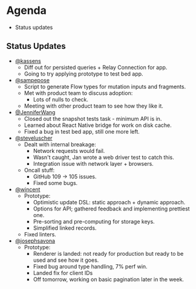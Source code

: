 # Agenda

* Status updates

## Status Updates

* [@kassens](https://github.com/kassens)
  * Diff out for persisted queries + Relay Connection for app.
  * Going to try applying prototype to test bed app.
* [@sampepose](sampepose)
  * Script to generate Flow types for mutation inputs and fragments.
  * Met with product team to discuss adoption:
    * Lots of nulls to check.
  * Meeting with other product team to see how they like it.
* [@JenniferWang](https://github.com/JenniferWang)
  * Closed out the snapshot tests task - minimum API is in.
  * Learned about React Native bridge for work on disk cache.
  * Fixed a bug in test bed app, still one more left.
* [@steveluscher](https://github.com/steveluscher)
  * Dealt with internal breakage:
    * Network requests would fail.
    * Wasn't caught, Jan wrote a web driver test to catch this.
    * Integration issue with network layer + browsers.
  * Oncall stuff:
    * GitHub 109 → 105 issues.
    * Fixed some bugs.
* [@wincent](https://github.com/wincent)
  * Prototype:
    * Optimistic update DSL: static approach + dynamic approach.
    * Options for API; gathered feedback and implementing prettiest one.
    * Pre-sorting and pre-computing for storage keys.
    * Simplified linked records.
  * Fixed linters.
* [@josephsavona](https://github.com/josephsavona)
  * Prototype:
    * Renderer is landed: not ready for production but ready to be used and see how it goes.
    * Fixed bug around type handling, 7% perf win.
    * Landed fix for client IDs
    * Off tomorrow, working on basic pagination later in the week.
